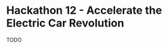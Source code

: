 Hackathon 12 - Accelerate the Electric Car Revolution
=====================================================

TODO